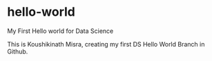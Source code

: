 # hello-world
My First Hello world for Data Science

This is Koushikinath Misra, creating my first DS Hello World Branch in Github.
